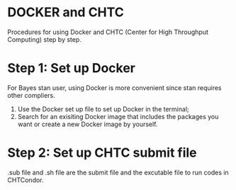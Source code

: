 # DOCKER and CHTC
Procedures for using Docker and CHTC (Center for High Throughput Computing) step by step.

# Step 1: Set up Docker
For Bayes stan user, using Docker is more convenient since stan requires other compliers.
1. Use the Docker set up file to set up Docker in the terminal;
2. Search for an exisiting Docker image that includes the packages you want or create a new Docker image by yourself.

# Step 2: Set up CHTC submit file
.sub file and .sh file are the submit file and the excutable file to run codes in CHTCondor.
